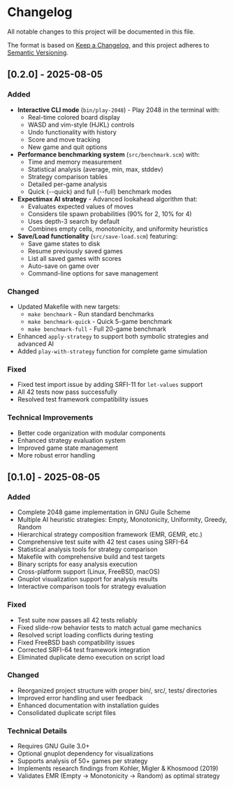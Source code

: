 # Changelog

All notable changes to this project will be documented in this file.

The format is based on [Keep a Changelog](https://keepachangelog.com/en/1.0.0/),
and this project adheres to [Semantic Versioning](https://semver.org/spec/v2.0.0.html).

## [0.2.0] - 2025-08-05

### Added
- **Interactive CLI mode** (`bin/play-2048`) - Play 2048 in the terminal with:
  - Real-time colored board display
  - WASD and vim-style (HJKL) controls
  - Undo functionality with history
  - Score and move tracking
  - New game and quit options
- **Performance benchmarking system** (`src/benchmark.scm`) with:
  - Time and memory measurement
  - Statistical analysis (average, min, max, stddev)
  - Strategy comparison tables
  - Detailed per-game analysis
  - Quick (--quick) and full (--full) benchmark modes
- **Expectimax AI strategy** - Advanced lookahead algorithm that:
  - Evaluates expected values of moves
  - Considers tile spawn probabilities (90% for 2, 10% for 4)
  - Uses depth-3 search by default
  - Combines empty cells, monotonicity, and uniformity heuristics
- **Save/Load functionality** (`src/save-load.scm`) featuring:
  - Save game states to disk
  - Resume previously saved games
  - List all saved games with scores
  - Auto-save on game over
  - Command-line options for save management

### Changed
- Updated Makefile with new targets:
  - `make benchmark` - Run standard benchmarks
  - `make benchmark-quick` - Quick 5-game benchmark
  - `make benchmark-full` - Full 20-game benchmark
- Enhanced `apply-strategy` to support both symbolic strategies and advanced AI
- Added `play-with-strategy` function for complete game simulation

### Fixed
- Fixed test import issue by adding SRFI-11 for `let-values` support
- All 42 tests now pass successfully
- Resolved test framework compatibility issues

### Technical Improvements
- Better code organization with modular components
- Enhanced strategy evaluation system
- Improved game state management
- More robust error handling

## [0.1.0] - 2025-08-05

### Added
- Complete 2048 game implementation in GNU Guile Scheme
- Multiple AI heuristic strategies: Empty, Monotonicity, Uniformity, Greedy, Random
- Hierarchical strategy composition framework (EMR, GEMR, etc.)
- Comprehensive test suite with 42 test cases using SRFI-64
- Statistical analysis tools for strategy comparison
- Makefile with comprehensive build and test targets
- Binary scripts for easy analysis execution
- Cross-platform support (Linux, FreeBSD, macOS)
- Gnuplot visualization support for analysis results
- Interactive comparison tools for strategy evaluation

### Fixed
- Test suite now passes all 42 tests reliably
- Fixed slide-row behavior tests to match actual game mechanics
- Resolved script loading conflicts during testing
- Fixed FreeBSD bash compatibility issues
- Corrected SRFI-64 test framework integration
- Eliminated duplicate demo execution on script load

### Changed
- Reorganized project structure with proper bin/, src/, tests/ directories
- Improved error handling and user feedback
- Enhanced documentation with installation guides
- Consolidated duplicate script files

### Technical Details
- Requires GNU Guile 3.0+
- Optional gnuplot dependency for visualizations
- Supports analysis of 50+ games per strategy
- Implements research findings from Kohler, Migler & Khosmood (2019)
- Validates EMR (Empty → Monotonicity → Random) as optimal strategy